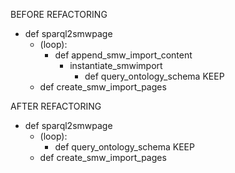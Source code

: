BEFORE REFACTORING
* def sparql2smwpage
    * (loop): 
        * def append_smw_import_content
            * instantiate_smwimport
                * def query_ontology_schema  KEEP
    * def create_smw_import_pages
    
    
AFTER REFACTORING

* def sparql2smwpage
    * (loop): 
        * def query_ontology_schema  KEEP
    * def create_smw_import_pages


